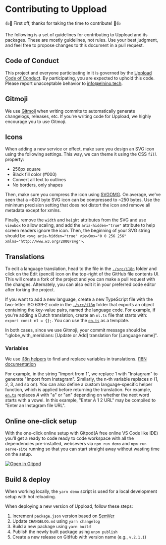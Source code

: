 # Contributing to Uppload

👍🎉 First off, thanks for taking the time to contribute! 🎉👍

The following is a set of guidelines for contributing to Uppload and its packages. These are mostly guidelines, not rules. Use your best judgment, and feel free to propose changes to this document in a pull request.

## Code of Conduct

This project and everyone participating in it is governed by the [Uppload Code of Conduct](https://github.com/elninotech/uppload/blob/master/CODE_OF_CONDUCT.md). By participating, you are expected to uphold this code. Please report unacceptable behavior to [info@elnino.tech](mailto:info@elnino.tech).

## Gitmoji

We use [Gitmoji](https://gitmoji.carloscuesta.me) when writing commits to automatically generate changelogs, releases, etc. If you're writing code for Uppload, we highly encourage you to use Gitmoji.

## Icons

When adding a new service or effect, make sure you design an SVG icon using the following settings. This way, we can theme it using the CSS `fill` property:

- 256px square
- Black fill color (#000)
- Convert all text to outlines
- No borders, only shapes

Then, make sure you compress the icon using [SVGOMG](https://jakearchibald.github.io/svgomg/). On average, we've seen that a ~800 byte SVG icon can be compressed to ~250 bytes. Use the minimum precision setting that does not distort the icon and remove all metadata except for xmlns.

Finally, remove the `width` and `height` attributes from the SVG and use `viewbox` to allow scaling, and add the `aria-hidden="true"` attribute to help screen readers ignore the icon. Then, the beginning of your SVG string should be `<svg aria-hidden="true" viewBox="0 0 256 256" xmlns="http://www.w3.org/2000/svg">`.

## Translations

To edit a language translation, head to the file in the [`./src/i18n`](https://github.com/elninotech/uppload/tree/master/src/i18n) folder and click on the Edit (pencil) icon on the top-right of the GitHub file contents UI. This will create a fork of the project and you can make a pull request with the changes. Alternately, you can also edit it in your preferred code editor after forking the project.

If you want to add a new language, create a new TypeScript file with the two-letter ISO 639-2 code in the [`./src/i18n`](https://github.com/elninotech/uppload/tree/master/src/i18n) folder that exports an object containing the key-value pairs, named the language code. For example, if you're adding a Dutch translation, create an `nl.ts` file that starts with: `export const nl = {};`. You can use the [`en.ts`](https://github.com/elninotech/uppload/blob/master/src/i18n/en.ts) as a template.

In both cases, since we use Gitmoji, your commit message should be "\:globe_with_meridians: \[Update or Add] translation for \[Language name]".

### Variables

We use [i18n helpers](https://github.com/elninotech/uppload/blob/master/src/helpers/i18n.ts) to find and replace variables in translations. [I18N documentation](https://uppload.js.org/i18n)

For example, in the string "Import from $1$", we replace $1$ with "Instagram" to generate "Import from Instagram". Similarly, the n-th variable replaces $n$ ($1$, $2$, $3$, and so on). You can also define a custom language-specific helper function, which is applied before returning the translation. For example, [`en.ts`](https://github.com/elninotech/uppload/blob/master/src/i18n/en.ts) replaces $A$ with "a" or "an" depending on whether the next word starts with a vowel. In this example, "Enter $A$ $1$ $2$ URL" may be compiled to "Enter an Instagram file URL".

## Online one-click setup

With the one-click online setup with Gitpod(A free online VS Code like IDE) you'll get a ready to code ready to code workspace with all the dependencies pre-installed, websevers via `npm run demo` and `npm run serve-site` running so that you can start straight away without wasting time on the setup.

[![Open in Gitpod](https://gitpod.io/button/open-in-gitpod.svg)](https://gitpod.io/from-referrer/)

## Build & deploy

When working locally, the `yarn demo` script is used for a local development setup with hot reloading.

When deploying a new version of Uppload, follow these steps:

1. Increment `package.json` version based on [SemVer](https://semver.org/)
2. Update `CHANGELOG.md` using `yarn changelog`
3. Build a new package using `yarn build`
4. Publish the newly built package using `unpm publish`
5. Create a new release on GitHub with version name (e.g., `v.2.1.1`)
